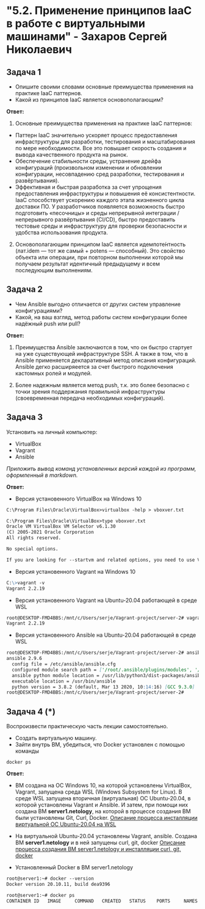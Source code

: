 
# "5.2. Применение принципов IaaC в работе с виртуальными машинами" - Захаров Сергей Николаевич

## Задача 1

- Опишите своими словами основные преимущества применения на практике IaaC паттернов.
- Какой из принципов IaaC является основополагающим?

**Ответ:**

1. Основные преимущества применения на практике IaaC паттернов:
- Паттерн IaaC значительно ускоряет процесс предоставления инфраструктуры для разработки, тестирования и масштабирования по мере необходимости. Все это повышает скорость  создания и вывода качественного продукта на рынок. 
- Обеспечение стабильности среды, устранение дрейфа конфигураций (произвольном изменении и обновлении конфигурации, несовпадению сред разработки, тестирования и развёртывания).
- Эффективная и быстрая разработка за счет упрощения предоставления инфраструктуры и повышения её консистентности. IaaC способствует ускорению каждого этапа жизненного цикла доставки ПО. У разработчиков появляется возможность быстро подготовить «песочницы» и среды непрерывной интеграции /непрерывного развёртывания (CI/CD), быстро предоставить  тестовые среды и инфраструктуру для проверки безопасности и удобства использования продукта.

2. Основополагающим принципом IaaC является идемпоте́нтность (лат.idem — тот же самый + potens — способный).
Это свойство объекта или операции, при повторном выполнении которой мы получаем результат идентичный предыдущему и всем последующим выполнениям.

## Задача 2

- Чем Ansible выгодно отличается от других систем управление конфигурациями?
- Какой, на ваш взгляд, метод работы систем конфигурации более надёжный push или pull?

**Ответ:**
1. Преимущества Ansible заключаются в том, что он быстро стартует на уже существующей инфраструктуре SSH. 
А также в том, что в Ansible применяется декларативный метод описания конфигураций. Ansible дегко расширяеется за счет быстрого подключения кастомных ролей и модулей.

2. Более надежным является метод push, т.к. это более безопасно с точки зрения поддержания правильной инфраструктуры (своевременная передача необходимых конфигураций).

## Задача 3

Установить на личный компьютер:

- VirtualBox
- Vagrant
- Ansible

*Приложить вывод команд установленных версий каждой из программ, оформленный в markdown.*

**Ответ:**

- Версия установенного VirtualBox на Windows 10
```md
C:\Program Files\Oracle\VirtualBox>virtualbox -help > vboxver.txt

C:\Program Files\Oracle\VirtualBox>type vboxver.txt
Oracle VM VirtualBox VM Selector v6.1.30
(C) 2005-2021 Oracle Corporation
All rights reserved.

No special options.

If you are looking for --startvm and related options, you need to use VirtualBoxVM.
```

- Версия установенного Vagrant на Windows 10
```md
C:\>vagrant -v
Vagrant 2.2.19
```

- Версия установенного Vagrant на Ubuntu-20.04 работающей в среде WSL
```md
root@DESKTOP-FMD4BBS:/mnt/c/Users/serje/Vagrant-project/server-2# vagrant --version
Vagrant 2.2.19
```

- Версия установенного Ansible на Ubuntu-20.04 работающей в среде WSL
```md
root@DESKTOP-FMD4BBS:/mnt/c/Users/serje/Vagrant-project/server-2# ansible --version
ansible 2.9.6
  config file = /etc/ansible/ansible.cfg
  configured module search path = ['/root/.ansible/plugins/modules', '/usr/share/ansible/plugins/modules']
  ansible python module location = /usr/lib/python3/dist-packages/ansible
  executable location = /usr/bin/ansible
  python version = 3.8.2 (default, Mar 13 2020, 10:14:16) [GCC 9.3.0]
root@DESKTOP-FMD4BBS:/mnt/c/Users/serje/Vagrant-project/server-2#
```

## Задача 4 (*)

Воспроизвести практическую часть лекции самостоятельно.

- Создать виртуальную машину.
- Зайти внутрь ВМ, убедиться, что Docker установлен с помощью команды
```
docker ps
```
**Ответ:**

- ВМ создана на ОС Windows 10, на которой установлены VirtualBox, Vagrant, запущена среда WSL (Windows Subsystem for Linux). В среде WSL запущена вторичная (виртуальная) ОС Ubuntu-20.04, в которой установлены Vagrant и Ansible. И затем, при помощи них создана ВМ **server1.netology**, на которой в процессе создания ВМ были установлены Git, Curl, Docker.
  [Описание процесса инсталляции виртуальной ОС Ubuntu-20.04 на WSL](https://github.com/zakharovnpa/02-virt-admin-homeworks/blob/main/05-virt-02-iaac/install-wsl2%2Bvagrant/Install.md)
- На виртуальной Ubuntu-20.04 установлены Vagrant, ansible. Создана ВМ **server1.netology** и в ней запущены curl, git, docker
  [Описание процесса создания ВМ server1.netology и инсталляции curl, git, docker](https://github.com/zakharovnpa/02-virt-admin-homeworks/blob/main/05-virt-02-iaac/Install-ansible/Install-on-Ubuntu-20-ansible.md)

- Установленный Docker в ВМ server1.netology
```md
root@server1:~# docker --version
Docker version 20.10.11, build dea9396

root@server1:~# docker ps
CONTAINER ID   IMAGE     COMMAND   CREATED   STATUS    PORTS     NAMES

```
